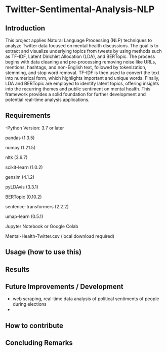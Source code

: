 # Twitter-Sentimental-Analysis-NLP

## Introduction
This project applies Natural Language Processing (NLP) techniques to analyze Twitter data focused on mental health discussions. The goal is to extract and visualize underlying topics from tweets by using methods such as TF-IDF, Latent Dirichlet Allocation (LDA), and BERTopic. The process begins with data cleaning and pre-processing removing noise like URLs, mentions, hashtags, and non-English text, followed by tokenization, stemming, and stop word removal. TF-IDF is then used to convert the text into numerical form, which highlights important and unique words. Finally, LDA and BERTopic are employed to identify latent topics, offering insights into the recurring themes and public sentiment on mental health. This framework provides a solid foundation for further development and potential real-time analysis applications.
## Requirements
-Python Version: 3.7 or later

pandas (1.3.5)

numpy (1.21.5)

nltk (3.6.7)

scikit-learn (1.0.2)

gensim (4.1.2)

pyLDAvis (3.3.1)

BERTopic (0.10.2)

sentence-transformers (2.2.2)

umap-learn (0.5.1)

Jupyter Notebook or Google Colab

Mental-Health-Twitter.csv (local download required)
## Usage (how to use this)

## Results

## Future Improvements / Development
- web scraping, real-time data analysis of political sentiments of people during elections
-

## How to contribute

## Concluding Remarks

